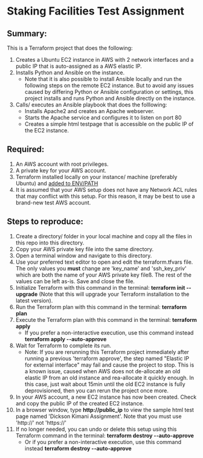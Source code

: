 # Staking Facilities Test Assignment


## Summary:
This is a Terraform project that does the following:
1. Creates a Ubuntu EC2 instance in AWS with 2 network interfaces and a public IP that is auto-assigned as a AWS elastic IP.
2. Installs Python and Ansible on the instance.
   - Note that it is also possible to install Ansible locally and run the following steps on the remote EC2 instance. But to avoid any issues caused by differing Python or Ansible configuration or settings, this project installs and runs Python and Ansible directly on the instance.
3. Calls/ executes an Ansible playbook that does the folllowing:
    - Installs Apache2 and creates an Apache webserver.
    - Starts the Apache service and configures it to listen on port 80
    - Creates a simple html testpage that is accessible on the public IP of the EC2 instance. 


## Required:
1. An AWS account with root privileges.
2. A private key for your AWS account.
3. Terraform installed locally on your instance/ machine (preferably Ubuntu) and [added to ENV/PATH](https://developer.hashicorp.com/terraform/tutorials/aws-get-started/install-cli)
4. It is assumed that your AWS setup does not have any Network ACL rules that may conflict with this setup. For this reason, it may be best to use a brand-new test AWS account.


## Steps to reproduce:
1. Create a directory/ folder in your local machine and copy all the files in this repo into this directory.
2. Copy your AWS private key file into the same directory.
3. Open a terminal window and navigate to this directory.
4. Use your preferred text editor to open and edit the terraform.tfvars file. The only values you **must** change are 'key_name' and 'ssh_key_priv' which are both the name of your AWS private key fileß. The rest of the values can be left as-is. Save and close the file.
5. Initialize Terraform with this command in the terminal: **terraform init --upgrade** (Note that this will upgrade your Terraform installation to the latest version).
6. Run the Terraform plan with this command in the terminal: **terraform plan**
7. Execute the Terraform plan with this command in the terminal: **terraform apply**
   - If you prefer a non-interactive execution, use this command instead **terraform apply --auto-approve**
8. Wait for Terraform to complete its run.
   - Note: If you are rerunning this Terraform project immediately after running a previous 'terraform approve', the step named "Elastic IP for external interface" may fail and cause the project to stop. This is a known issue, caused when AWS does not de-allocate an old elastic IP from an old instance and rea-allocate it quickly enough. In this case, just wait about 15min until the old EC2 instance is fully deprovisioned, then you can rerun the project once more.
9. In your AWS account, a new EC2 instance has now been created. Check and copy the public IP of the created EC2 instance.
10. In a browser window, type **http://public_ip** to view the sample html test page named 'Dickson Kimani Assignment'. Note that you must use 'http://' not 'https://'
11. If no longer needed, you can undo or delete this setup using this Terraform command in the terminal: **terraform destroy --auto-approve**
    - Or if you prefer a non-interactive execution, use this command instead **terraform destroy --auto-approve**
